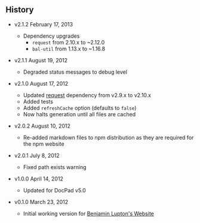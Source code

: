 ## History

- v2.1.2 February 17, 2013
	- Dependency upgrades
		-  `request` from 2.10.x to ~2.12.0
		-  `bal-util` from 1.13.x to ~1.16.8

- v2.1.1 August 19, 2012
	- Degraded status messages to debug level

- v2.1.0 August 17, 2012
	- Updated [request](https://github.com/mikeal/request) dependency from v2.9.x to v2.10.x
	- Added tests
	- Added `refreshCache` option (defaults to `false`)
	- Now halts generation until all files are cached

- v2.0.2 August 10, 2012
	- Re-added markdown files to npm distribution as they are required for the npm website

- v2.0.1 July 8, 2012
	- Fixed path exists warning

- v1.0.0 April 14, 2012
	- Updated for DocPad v5.0

- v0.1.0 March 23, 2012
	- Initial working version for [Benjamin Lupton's Website](https://github.com/balupton/balupton.docpad)